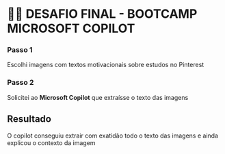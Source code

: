 # 🧠🚀  DESAFIO FINAL - BOOTCAMP MICROSOFT COPILOT

### Passo 1
Escolhi imagens com textos motivacionais sobre estudos no Pinterest

### Passo 2
Solicitei ao **Microsoft Copilot** que extraísse o texto das imagens

## Resultado
O copilot conseguiu extrair com exatidão todo o texto das imagens e ainda explicou o contexto da imagem